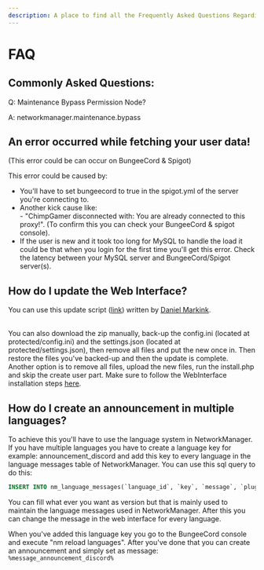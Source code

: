 ```yaml
---
description: A place to find all the Frequently Asked Questions Regarding NetworkManager.
---
```


# FAQ

## Commonly Asked Questions:

Q: Maintenance Bypass Permission Node?

A: networkmanager.maintenance.bypass

## An error occurred while fetching your user data!

(This error could be can occur on BungeeCord & Spigot)

This error could be caused by:

* You'll have to set bungeecord to true in the spigot.yml of the server you're connecting to.
* Another kick cause like:\
  \- "ChimpGamer disconnected with: You are already connected to this proxy!". (To confirm this you can check your BungeeCord & spigot console).
* If the user is new and it took too long for MySQL to handle the load it could be that when you login for the first time you'll get this error. Check the latency between your MySQL server and BungeeCord/Spigot server(s).

## How do I update the Web Interface?

You can use this update script ([link](https://github.com/ChimpGamer/NetworkManager/blob/master/Webbie/InstallScripts/nmpanel\_update.sh)) written by [Daniel Markink](https://github.com/DanielMarkink).

\
You can also download the zip manually, back-up the config.ini (located at protected/config.ini) and the settings.json (located at protected/settings.json), then remove all files and put the new once in. Then restore the files you've backed-up and then the update is complete.\
Another option is to remove all files, upload the new files, run the install.php and skip the create user part. Make sure to follow the WebInterface installation steps [here](https://networkmanager.gitbook.io/wiki/installation/networkmanager-webinterface).

## How do I create an announcement in multiple languages?

To achieve this you'll have to use the language system in NetworkManager. If you have multiple languages you have to create a language key for example: announcement\_discord and add this key to every language in the language messages table of NetworkManager. You can use this sql query to do this:

```sql
INSERT INTO nm_language_messages(`language_id`, `key`, `message`, `plugin`, `version`) SELECT `id`, 'announcement_discord', 'Please join our discord https://discord.gg/12345', 'NetworkManager', '1.0.0' FROM nm_languages;
```

You can fill what ever you want as version but that is mainly used to maintain the language messages used in NetworkManager. After this you can change the message in the web interface for every language.

When you've added this language key you go to the BungeeCord console and execute "nm reload languages". After you've done that you can create an announcement and simply set as message: `%message_announcement_discord%`

